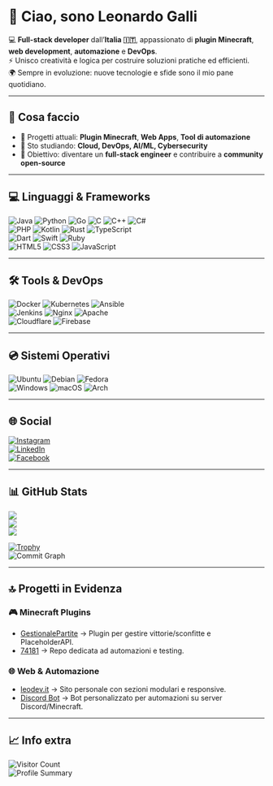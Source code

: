 # 👋 Ciao, sono Leonardo Galli
💻 **Full-stack developer** dall’**Italia 🇮🇹**, appassionato di **plugin Minecraft**, **web development**, **automazione** e **DevOps**.  
⚡ Unisco creatività e logica per costruire soluzioni pratiche ed efficienti.  
🌍 Sempre in evoluzione: nuove tecnologie e sfide sono il mio pane quotidiano.  

---

## 🚀 Cosa faccio
- 🔭 Progetti attuali: **Plugin Minecraft**, **Web Apps**, **Tool di automazione**  
- 🌱 Sto studiando: **Cloud, DevOps, AI/ML, Cybersecurity**  
- 🎯 Obiettivo: diventare un **full-stack engineer** e contribuire a **community open-source**  

---

## 💻 Linguaggi & Frameworks
![Java](https://img.shields.io/badge/Java-%23ED8B00.svg?style=flat&logo=openjdk&logoColor=white) 
![Python](https://img.shields.io/badge/Python-3670A0.svg?style=flat&logo=python&logoColor=ffdd54) 
![Go](https://img.shields.io/badge/Go-%2300ADD8.svg?style=flat&logo=go&logoColor=white) 
![C](https://img.shields.io/badge/C-%2300599C.svg?style=flat&logo=c&logoColor=white) 
![C++](https://img.shields.io/badge/C++-%2300599C.svg?style=flat&logo=c%2B%2B&logoColor=white) 
![C#](https://img.shields.io/badge/C%23-%23239120.svg?style=flat&logo=csharp&logoColor=white)  
![PHP](https://img.shields.io/badge/PHP-%23777BB4.svg?style=flat&logo=php&logoColor=white) 
![Kotlin](https://img.shields.io/badge/Kotlin-%230095D5.svg?style=flat&logo=kotlin&logoColor=white) 
![Rust](https://img.shields.io/badge/Rust-%23000000.svg?style=flat&logo=rust&logoColor=white) 
![TypeScript](https://img.shields.io/badge/TS-%23007ACC.svg?style=flat&logo=typescript&logoColor=white)  
![Dart](https://img.shields.io/badge/Dart-%230175C2.svg?style=flat&logo=dart&logoColor=white) 
![Swift](https://img.shields.io/badge/Swift-F54A2A?style=flat&logo=swift&logoColor=white) 
![Ruby](https://img.shields.io/badge/Ruby-%23CC342D.svg?style=flat&logo=ruby&logoColor=white)  
![HTML5](https://img.shields.io/badge/HTML5-%23E34F26.svg?style=flat&logo=html5&logoColor=white) 
![CSS3](https://img.shields.io/badge/CSS3-%231572B6.svg?style=flat&logo=css3&logoColor=white) 
![JavaScript](https://img.shields.io/badge/JS-%23323330.svg?style=flat&logo=javascript&logoColor=%23F7DF1E)  

---

## 🛠️ Tools & DevOps
![Docker](https://img.shields.io/badge/Docker-%230db7ed.svg?style=flat&logo=docker&logoColor=white) 
![Kubernetes](https://img.shields.io/badge/Kubernetes-%23326ce5.svg?style=flat&logo=kubernetes&logoColor=white) 
![Ansible](https://img.shields.io/badge/Ansible-%231A1918.svg?style=flat&logo=ansible&logoColor=white)  
![Jenkins](https://img.shields.io/badge/Jenkins-%232C5263.svg?style=flat&logo=jenkins&logoColor=white) 
![Nginx](https://img.shields.io/badge/Nginx-%23009639.svg?style=flat&logo=nginx&logoColor=white) 
![Apache](https://img.shields.io/badge/Apache-%23D42029.svg?style=flat&logo=apache&logoColor=white)  
![Cloudflare](https://img.shields.io/badge/Cloudflare-F38020.svg?style=flat&logo=cloudflare&logoColor=white) 
![Firebase](https://img.shields.io/badge/Firebase-%23039BE5.svg?style=flat&logo=firebase)  

---

## 💿 Sistemi Operativi
![Ubuntu](https://img.shields.io/badge/Ubuntu-E95420.svg?style=flat&logo=ubuntu&logoColor=white) 
![Debian](https://img.shields.io/badge/Debian-D70A53.svg?style=flat&logo=debian&logoColor=white) 
![Fedora](https://img.shields.io/badge/Fedora-294172.svg?style=flat&logo=fedora&logoColor=white)  
![Windows](https://img.shields.io/badge/Windows-0078D6.svg?style=flat&logo=windows&logoColor=white) 
![macOS](https://img.shields.io/badge/macOS-000000.svg?style=flat&logo=apple&logoColor=white) 
![Arch](https://img.shields.io/badge/Arch_Linux-1793D1.svg?style=flat&logo=arch-linux&logoColor=white)  

---

## 🌐 Social
[![Instagram](https://img.shields.io/badge/Instagram-%23E4405F.svg?style=flat&logo=Instagram&logoColor=white)](https://instagram.com/Leo_nardo_ita)  
[![LinkedIn](https://img.shields.io/badge/LinkedIn-%230077B5.svg?style=flat&logo=linkedin&logoColor=white)](https://www.linkedin.com/in/leonardo-galli-a581b3349/)  
[![Facebook](https://img.shields.io/badge/Facebook-%231877F2.svg?style=flat&logo=Facebook&logoColor=white)](https://www.facebook.com/share/166WN27U7a/?mibextid=wwXIfr)  

---

## 📊 GitHub Stats
![](https://github-readme-stats.vercel.app/api?username=Leo-Galli&theme=dark&hide_border=false&include_all_commits=true&count_private=false)  
![](https://nirzak-streak-stats.vercel.app/?user=Leo-Galli&theme=dark&hide_border=false)  
![](https://github-readme-stats.vercel.app/api/top-langs/?username=Leo-Galli&theme=dark&hide_border=false&layout=compact)  

[![Trophy](https://github-profile-trophy.vercel.app/?username=Leo-Galli&theme=darkhub&no-frame=true&margin-w=5)](https://github.com/ryo-ma/github-profile-trophy)  
![Commit Graph](https://github-readme-activity-graph.vercel.app/graph?username=Leo-Galli&theme=react-dark&hide_border=true)  

---

## 🔝 Progetti in Evidenza
### 🎮 Minecraft Plugins
- [GestionalePartite](https://github.com/Leo-Galli/GestionalePartite) → Plugin per gestire vittorie/sconfitte e PlaceholderAPI.  
- [74181](https://github.com/Leo-Galli/74181) → Repo dedicata ad automazioni e testing.  

### 🌐 Web & Automazione
- [leodev.it](https://github.com/Leo-Galli/leodev.it) → Sito personale con sezioni modulari e responsive.  
- [Discord Bot](https://github.com/Leo-Galli/Discord-Bot) → Bot personalizzato per automazioni su server Discord/Minecraft.  

---

## 📈 Info extra
![Visitor Count](https://visitcount.itsvg.in/api?id=Leo-Galli&icon=0&color=0)  
![Profile Summary](https://github-profile-summary-cards.vercel.app/api/cards/profile-details?username=Leo-Galli&theme=github_dark)  